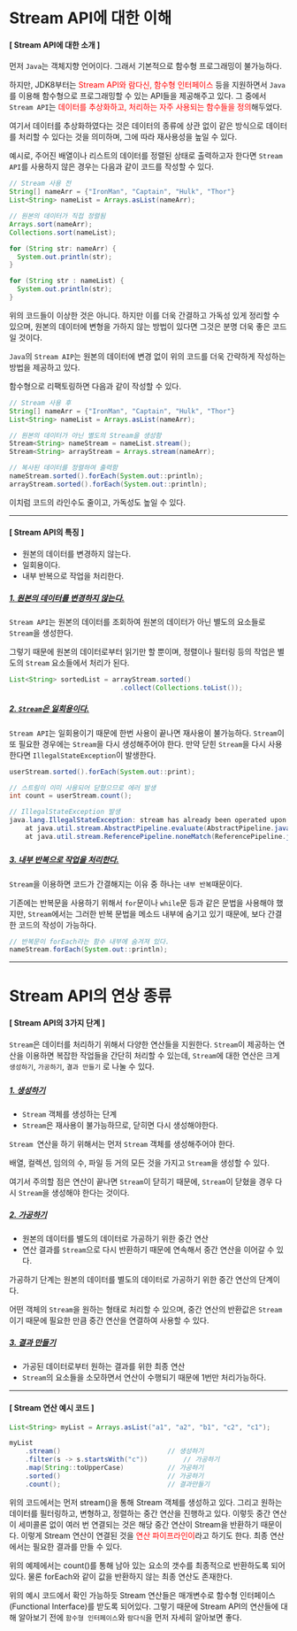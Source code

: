 # Stream API에 대한 이해

#### [ Stream API에 대한 소개 ]

먼저 `Java`는 객체지향 언어이다. 그래서 기본적으로 함수형 프로그래밍이 불가능하다.

하지만, JDK8부터는 <span style="color:red">Stream API와 람다신, 함수형 인터페이스</span> 등을 지원하면서 `Java`를 이용해 함수형으로 프로그래밍할 수 있는 API들을 제공해주고 있다. 그 중에서 `Stream API`는 <span style="color:red">데이터를 추상화하고, 처리하는 자주 사용되는 함수들을 정의</span>해두었다.

여기서 데이터를 추상화하였다는 것은 데이터의 종류에 상관 없이 같은 방식으로 데이터를 처리할 수 있다는 것을 의미하며, 그에 따라 재사용성을 높일 수 있다.

예시로, 주어진 배열이나 리스트의 데이터를 정렬된 상태로 출력하고자 한다면 `Stream API`를 사용하지 않은 경우는 다음과 같이 코드를 작성할 수 있다.

```java
// Stream 사용 전
String[] nameArr = {"IronMan", "Captain", "Hulk", "Thor"}
List<String> nameList = Arrays.asList(nameArr);

// 원본의 데이터가 직접 정렬됨
Arrays.sort(nameArr);
Collections.sort(nameList);

for (String str: nameArr) {
  System.out.println(str);
}

for (String str : nameList) {
  System.out.println(str);
}
```

위의 코드들이 이상한 것은 아니다. 하지만 이를 더욱 간결하고 가독성 있게 정리할 수 있으며, 원본의 데이터에 변형을 가하지 않는 방법이 있다면 그것은 분명 더욱 좋은 코드일 것이다.

`Java`의 `Stream AIP`는 원본의 데이터에 변경 없이 위의 코드를 더욱 간략하게 작성하는 방법을 제공하고 있다.

함수형으로 리팩토링하면 다음과 같이 작성할 수 있다.

```java
// Stream 사용 후
String[] nameArr = {"IronMan", "Captain", "Hulk", "Thor"}
List<String> nameList = Arrays.asList(nameArr);

// 원본의 데이터가 아닌 별도의 Stream을 생성함
Stream<String> nameStream = nameList.stream();
Stream<String> arrayStream = Arrays.stream(nameArr);

// 복사된 데이터를 정렬하여 출력함
nameStream.sorted().forEach(System.out::println);
arrayStream.sorted().forEach(System.out::println);
```

이치럼 코드의 라인수도 줄이고, 가독성도 높일 수 있다.

---

#### [ Stream API의 특징 ]

- 원본의 데이터를 변경하지 않는다.
- 일회용이다.
- 내부 반복으로 작업을 처리한다.



##### <u>1. 원본의 데이터를 변경하지 않는다.</u>

`Stream API`는 원본의 데이터를 조회하여 원본의 데이터가 아닌 별도의 요소들로 `Stream`을 생성한다.

그렇기 때문에 원본의 데이터로부터 읽기만 할 뿐이며, 정렬이나 필터링 등의 작업은 별도의 `Stream` 요소들에서 처리가 된다.

```java
List<String> sortedList = arrayStream.sorted()
							.collect(Collections.toList());
```



##### <u>2. `Stream`은 일회용이다.</u>

`Stream API`는 일회용이기 때문에 한번 사용이 끝나면 재사용이 불가능하다. `Stream`이 또 필요한 경우에는 `Stream`을 다시 생성해주어야 한다. 만약 닫힌 `Stream`을 다시 사용한다면 `IllegalStateException`이 발생한다.

```java
userStream.sorted().forEach(System.out::print);

// 스트림이 이미 사용되어 닫혔으므로 에러 발생
int count = userStream.count(); 

// IllegalStateException 발생
java.lang.IllegalStateException: stream has already been operated upon or closed
    at java.util.stream.AbstractPipeline.evaluate(AbstractPipeline.java:229)
    at java.util.stream.ReferencePipeline.noneMatch(ReferencePipeline.java:459)
```

##### 

##### <u>3. 내부 반복으로 작업을 처리한다.</u>

`Stream`을 이용하면 코드가 간결해지는 이유 중 하나는 `내부 반복`때문이다.

기존에는 반복문을 사용하기 위해서 `for`문이나 `while`문 등과 같은 문법을 사용해야 했지만, `Stream`에서는 그러한 반복 문법을 메소드 내부에 숨기고 있기 때문에, 보다 간결한 코드의 작성이 가능하다.

```java
// 반복문이 forEach라는 함수 내부에 숨겨져 있다.
nameStream.forEach(System.out::println);
```

---



# Stream API의 연상 종류

#### [ Stream API의 3가지 단계 ]

`Stream`은 데이터를 처리하기 위해서 다양한 연산들을 지원한다. `Stream`이 제공하는 연산을 이용하면 복잡한 작업들을 간단히 처리할 수 있는데, `Stream`에 대한 연산은 크게 `생성하기`, `가공하기`, `결과 만들기` 로 나눌 수 있다.

##### 

##### <u>1. 생성하기</u>

- `Stream` 객체를 생성하는 단계
- `Stream`은 재사용이 불가능하므로, 닫히면 다시 생성해야한다.

`Stream `연산을 하기 위해서는 먼저 `Stream` 객체를 생성해주어야 한다.

배열, 컬렉션, 임의의 수, 파일 등 거의 모든 것을 가지고 `Stream`을 생성할 수 있다.

여기서 주의할 점은 연산이 끝나면 `Stream`이 닫히기 때문에, `Stream`이 닫혔을 경우 다시 `Stream`을 생성해야 한다는 것이다.



##### <u>2. 가공하기</u>

- 원본의 데이터를 별도의 데이터로 가공하기 위한 중간 연산
- 연산 결과를 `Stream`으로 다시 반환하기 때문에 연속해서 중간 연산을 이어갈 수 있다.

가공하기 단계는 원본의 데이터를 별도의 데이터로 가공하기 위한 중간 연산의 단계이다.

어떤 객체의 `Stream`을 원하는 형태로 처리할 수 있으며, 중간 연산의 반환값은 `Stream`이기 때문에 필요한 만큼 중간 연산을 연결하여 사용할 수 있다.



##### <u>3. 결과 만들기</u>

- 가공된 데이터로부터 원하는 결과를 위한 최종 연산
- `Stream`의 요소들을 소모하면서 연산이 수행되기 때문에 1번만 처리가능하다.

---

#### [ Stream 연산 예시 코드 ]

```java
List<String> myList = Arrays.asList("a1", "a2", "b1", "c2", "c1");

myList
    .stream()							// 생성하기
    .filter(s -> s.startsWith("c"))			// 가공하기
    .map(String::toUpperCase)			// 가공하기
    .sorted()							// 가공하기
    .count();							// 결과만들기
```

위의 코드에서는 먼저 stream()을 통해 Stream 객체를 생성하고 있다. 그리고 원하는 데이터를 필터링하고, 변형하고, 정렬하는 중간 연산을 진행하고 있다. 이렇듯 중간 연산이 세미콜론 없이 여러 번 연결되는 것은 해당 중간 연산이 Stream을 반환하기 때문이다. 이렇게 Stream 연산이 연결된 것을 <span style="color:red">연산 파이프라인이</span>라고 하기도 한다. 최종 연산에서는 필요한 결과를 만들 수 있다.

위의 예제에서는 count()를 통해 남아 있는 요소의 갯수를 최종적으로 반환하도록 되어 있다. 물론 forEach와 같이 값을 반환하지 않는 최종 연산도 존재한다. 

위의 예시 코드에서 확인 가능하듯 Stream 연산들은 매개변수로 함수형 인터페이스(Functional Interface)를 받도록 되어있다. 그렇기 때문에 Stream API의 연산들에 대해 알아보기 전에 `함수형 인터페이스`와 `람다식`을 먼저 자세히 알아보면 좋다.